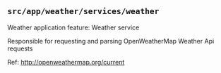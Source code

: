 ## `src/app/weather/services/weather` 

Weather application feature: Weather service

Responsible for requesting and parsing OpenWeatherMap Weather Api requests

Ref: http://openweathermap.org/current
